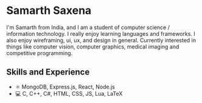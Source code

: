 # Samarth Saxena
I'm Samarth from India, and I am a student of computer science / information technology. I really enjoy learning languages and frameworks. I also enjoy wireframing, ui, ux, and design in general. Currently interested in things like computer vision, computer graphics, medical imaging and competitive programming.

## Skills and Experience
* ⚛ MongoDB, Express.js, React, Node.js
* 💻 C, C++, C#, HTML, CSS, JS, Lua, LaTeX
